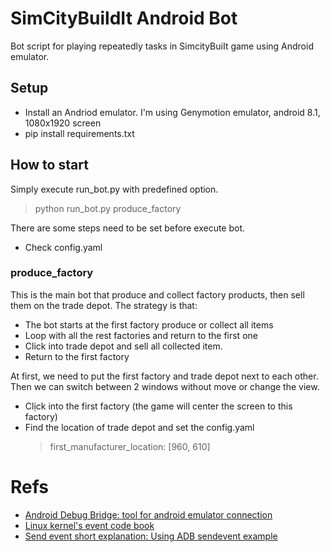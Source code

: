 # SimCityBuildIt Android Bot
Bot script for playing repeatedly tasks in SimcityBuiIt game using Android emulator.

Setup
---
- Install an Andriod emulator. I'm using Genymotion emulator, android 8.1, 1080x1920 screen
- pip install requirements.txt

How to start
---
Simply execute run_bot.py with predefined option. 
> python run_bot.py produce_factory

There are some steps need to be set before execute bot.
- Check config.yaml 

### produce_factory
This is the main bot that produce and collect factory products, 
then sell them on the trade depot. The strategy is that:
- The bot starts at the first factory produce or collect all items
- Loop with all the rest factories and return to the first one
- Click into trade depot and sell all collected item.
- Return to the first factory

At first, we need to put the first factory and trade depot next to each other. 
Then we can switch between 2 windows without move or change the view.
- Clịck into the first factory (the game will center the screen to this factory)
- Find the location of trade depot and set the config.yaml 
    > first_manufacturer_location: [960, 610]



Refs
===
- [Android Debug Bridge: tool for android emulator connection](https://developer.android.com/studio/command-line/adb)
- [Linux kernel's event code book](https://www.kernel.org/doc/Documentation/input/event-codes.txt)
- [Send event short explanation: Using ADB sendevent example](http://ktnr74.blogspot.com/2013/06/emulating-touchscreen-interaction-with.html)
